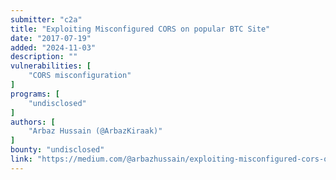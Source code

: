 ```yaml
---
submitter: "c2a"
title: "Exploiting Misconfigured CORS on popular BTC Site"
date: "2017-07-19"
added: "2024-11-03"
description: ""
vulnerabilities: [
    "CORS misconfiguration"
]
programs: [
    "undisclosed"
]
authors: [
    "Arbaz Hussain (@ArbazKiraak)"
]
bounty: "undisclosed"
link: "https://medium.com/@arbazhussain/exploiting-misconfigured-cors-on-popular-btc-site-2aedfff906f6"
---
```




